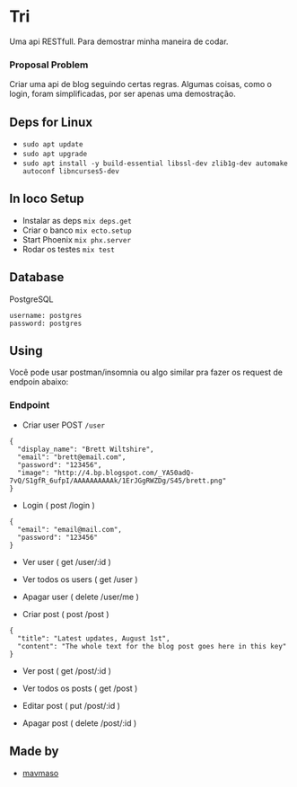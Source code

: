 # Tri
 
  Uma api RESTfull. Para demostrar minha maneira de codar.

### Proposal Problem

  Criar uma api de blog seguindo certas regras. Algumas coisas, como o login, foram simplificadas, por ser apenas uma demostração.

## Deps for Linux

- `sudo apt update`
- `sudo apt upgrade`
- `sudo apt install -y build-essential libssl-dev zlib1g-dev automake autoconf libncurses5-dev`

## In loco Setup

- Instalar as deps `mix deps.get`
- Criar o banco `mix ecto.setup`
- Start Phoenix  `mix phx.server`
- Rodar os testes `mix test`

## Database
  PostgreSQL
  ```
  username: postgres
  password: postgres
  ```

## Using

 Você pode usar postman/insomnia ou algo similar pra fazer os request de endpoin abaixo:

### Endpoint

 - Criar user POST `/user`
  ```
  {
    "display_name": "Brett Wiltshire",
    "email": "brett@email.com",
    "password": "123456",
    "image": "http://4.bp.blogspot.com/_YA50adQ-7vQ/S1gfR_6ufpI/AAAAAAAAAAk/1ErJGgRWZDg/S45/brett.png"
  }
  ```

 - Login ( post /login )
  ```
  {
    "email": "email@mail.com",
    "password": "123456"
  }
  ```

 - Ver user ( get /user/:id )

 - Ver todos os users ( get /user )

 - Apagar user ( delete /user/me )

 - Criar post ( post /post )
  ```
  {
    "title": "Latest updates, August 1st",
    "content": "The whole text for the blog post goes here in this key"
  }
  ```

 - Ver post ( get /post/:id )

 - Ver todos os posts ( get /post )

 - Editar post ( put /post/:id )

 - Apagar post ( delete /post/:id )

## Made by

 - [mavmaso](https://github.com/mavmaso)
